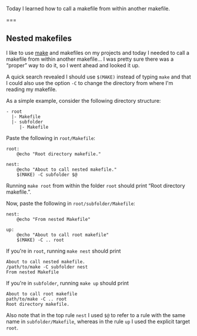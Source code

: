 Today I learned how to call a makefile from within another makefile.

===


## Nested makefiles

I like to use [make](https://www.gnu.org/software/make/manual/make.html) and makefiles on my projects and today I needed to call a makefile from within another makefile...
I was pretty sure there was a “proper” way to do it, so I went ahead and looked it up.

A quick search revealed I should use `$(MAKE)` instead of typing `make` and that I could also use the option `-C` to change the directory from where I'm reading my makefile.

As a simple example, consider the following directory structure:

```
- root
  |- Makefile
  |- subfolder
     |- Makefile
```

Paste the following in `root/Makefile`:

```make
root:
	@echo "Root directory makefile."

nest:
	@echo "About to call nested makefile."
	$(MAKE) -C subfolder $@
```

Running `make root` from within the folder `root` should print “Root directory makefile.”.

Now, paste the following in `root/subfolder/Makefile`:

```make
nest:
    @echo "From nested Makefile"

up:
    @echo "About to call root makefile"
    $(MAKE) -C .. root
```

If you're in `root`, running `make nest` should print

```
About to call nested makefile.
/path/to/make -C subfolder nest
From nested Makefile
```

If you're in `subfolder`, running `make up` should print

```
About to call root makefile
path/to/make -C .. root
Root directory makefile.
```

Also note that in the top rule `nest` I used `$@` to refer to a rule with the same name in `subfolder/Makefile`, whereas in the rule `up` I used the explicit target `root`.
